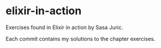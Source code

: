 # elixir-in-action
Exercises found in Elixir in action by Sasa Juric.

Each commit contains my solutions to the chapter exercises.
